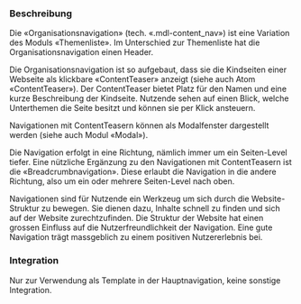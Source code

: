 ### Beschreibung

Die «Organisationsnavigation» (tech. «.mdl-content_nav») ist eine Variation des Moduls «Themenliste». Im Unterschied zur Themenliste hat die Organisationsnavigation einen Header.

Die Organisationsnavigation ist so aufgebaut, dass sie die Kindseiten einer Webseite als klickbare «ContentTeaser» anzeigt (siehe auch Atom «ContentTeaser»). Der ContentTeaser bietet Platz für den Namen und eine kurze Beschreibung der Kindseite. Nutzende sehen auf einen Blick, welche Unterthemen die Seite besitzt und können sie per Klick ansteuern.

Navigationen mit ContentTeasern können als Modalfenster dargestellt werden (siehe auch Modul «Modal»).

Die Navigation erfolgt in eine Richtung, nämlich immer um ein Seiten-Level tiefer. Eine nützliche Ergänzung zu den Navigationen mit ContentTeasern ist die «Breadcrumbnavigation». Diese erlaubt die Navigation in die andere Richtung, also um ein oder mehrere Seiten-Level nach oben.

Navigationen sind für Nutzende ein Werkzeug um sich durch die Website-Struktur zu bewegen. Sie dienen dazu, Inhalte schnell zu finden und sich auf der Website zurechtzufinden. Die Struktur der Website hat einen grossen Einfluss auf die Nutzerfreundlichkeit der Navigation. Eine gute Navigation trägt massgeblich zu einem positiven Nutzererlebnis bei. 


### Integration

Nur zur Verwendung als Template in der Hauptnavigation, keine sonstige Integration.
